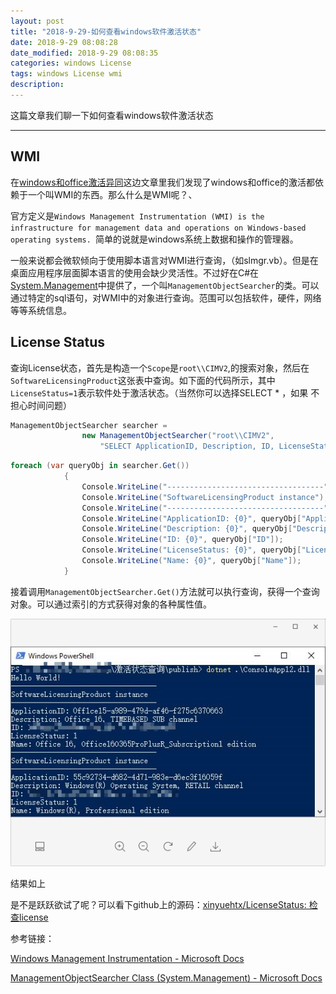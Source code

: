 ```yaml
---
layout: post
title: "2018-9-29-如何查看windows软件激活状态"
date: 2018-9-29 08:08:28
date_modified: 2018-9-29 08:08:35
categories: windows License
tags: windows License wmi
description: 
---
```


这篇文章我们聊一下如何查看windows软件激活状态

-----

## WMI

在[windows和office激活异同](windows和office激活异同.html)这边文章里我们发现了windows和office的激活都依赖于一个叫WMI的东西。那么什么是WMI呢？、

官方定义是`Windows Management Instrumentation (WMI) is the infrastructure for management data and operations on Windows-based operating systems. `简单的说就是windows系统上数据和操作的管理器。

一般来说都会微软倾向于使用脚本语言对WMI进行查询，（如slmgr.vb）。但是在桌面应用程序层面脚本语言的使用会缺少灵活性。不过好在C#在[System.Management](https://docs.microsoft.com/en-us/dotnet/api/system.management?view=netframework-4.7.2)中提供了，一个叫`ManagementObjectSearcher`的类。可以通过特定的sql语句，对WMI中的对象进行查询。范围可以包括软件，硬件，网络等等系统信息。

## License Status

查询License状态，首先是构造一个`Scope`是`root\\CIMV2`,的搜索对象，然后在`SoftwareLicensingProduct`这张表中查询。如下面的代码所示，其中`LicenseStatus=1`表示软件处于激活状态。（当然你可以选择SELECT * ，如果 不担心时间问题）

```c#
ManagementObjectSearcher searcher =
                new ManagementObjectSearcher("root\\CIMV2",
                    "SELECT ApplicationID, Description, ID, LicenseStatus, Name FROM SoftwareLicensingProduct WHERE LicenseStatus=1");
```

```c#
foreach (var queryObj in searcher.Get())
            {
                Console.WriteLine("-----------------------------------");
                Console.WriteLine("SoftwareLicensingProduct instance");
                Console.WriteLine("-----------------------------------");
                Console.WriteLine("ApplicationID: {0}", queryObj["ApplicationID"]);
                Console.WriteLine("Description: {0}", queryObj["Description"]);
                Console.WriteLine("ID: {0}", queryObj["ID"]);
                Console.WriteLine("LicenseStatus: {0}", queryObj["LicenseStatus"]);
                Console.WriteLine("Name: {0}", queryObj["Name"]);
            }
```

接着调用`ManagementObjectSearcher.Get()`方法就可以执行查询，获得一个查询对象。可以通过索引的方式获得对象的各种属性值。

![1538181672044](../media/1538181672044.png)

结果如上



是不是跃跃欲试了呢？可以看下github上的源码：[xinyuehtx/LicenseStatus: 检查license](https://github.com/xinyuehtx/LicenseStatus)



参考链接：

[Windows Management Instrumentation - Microsoft Docs](https://docs.microsoft.com/zh-cn/windows/desktop/wmisdk/wmi-start-page)

[ManagementObjectSearcher Class (System.Management) - Microsoft Docs](https://docs.microsoft.com/en-us/dotnet/api/system.management.managementobjectsearcher?view=netframework-4.7.2)

